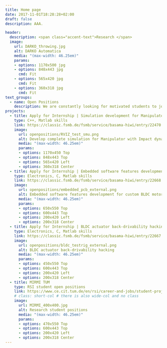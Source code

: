 ```yaml
---
title: Home page
date: 2017-11-01T18:28:28+02:00
draft: false
description: AAA.

header:
  description: <span class="accent-text">Research </span> 
  image:
    url: DARKO_throwing.jpg
    alt: DARKO Automatica
    media: "(max-width: 46.25em)"
    params:
    - options: 1170x500 jpg
    - options: 848x443 jpg
      cmd: Fit
    - options: 565x420 jpg
      cmd: Fit
    - options: 360x318 jpg
      cmd: Fit
text_groups:
  - name: Open Positions
    description: We are constantly looking for motivated students to join our research.
projects:
  - title: Apply for Internship | Simulation development for Manipulator with impact dynamics
    type: C++, Matlab skills
    link: https://classic.fsmb.de/fsmb/service/basama-hiwi/entry/22470.iframe
    image:
      url: openpositions/RVIZ_test_smu.png
      alt: Develop complete simulation for Manipulator with Impact dynamics
      media: "(max-width: 46.25em)"
      params:
      - options: 1170x450 Top
      - options: 848x443 Top
      - options: 565x420 Left
      - options: 360x318 Center
  - title: Apply for Internship | Embedded software features development for custom BLDC motor driver
    type: Electronics, C, Matlab skills
    link: https://classic.fsmb.de/fsmb/service/basama-hiwi/entry/22668.iframe
    image:
      url: openpositions/embedded_pcb_external.png
      alt: Embedded software features development for custom BLDC motor driver
      media: "(max-width: 46.25em)"
      params:
      - options: 650x550 Top
      - options: 600x443 Top
      - options: 200x420 Left
      - options: 200x318 Center
  - title: Apply for Internship | BLDC actuator back-drivability hackingBLDC motor driver
    type: Electronics, C, Matlab skills
    link: https://classic.fsmb.de/fsmb/service/basama-hiwi/entry/22667.iframe
    image:
      url: openpositions/bldc_testrig_external.png
      alt: BLDC actuator back-drivability hacking
      media: "(max-width: 46.25em)"
      params:
      - options: 450x550 Top
      - options: 600x443 Top
      - options: 200x420 Left
      - options: 200x318 Center
  - title: MIRMI TUM
    type: RSI student open positions
    link: https://www.ce.cit.tum.de/en/rsi/career-and-jobs/student-projects-and-jobs/
    # class: short-col # there is also wide-col and no class
    image:
      url: MIRMI_400x400.jpg
      alt: Research student positions
      media: "(max-width: 46.25em)"
      params:
      - options: 470x550 Top
      - options: 600x443 Top
      - options: 200x420 Left
      - options: 200x318 Center
---
```

